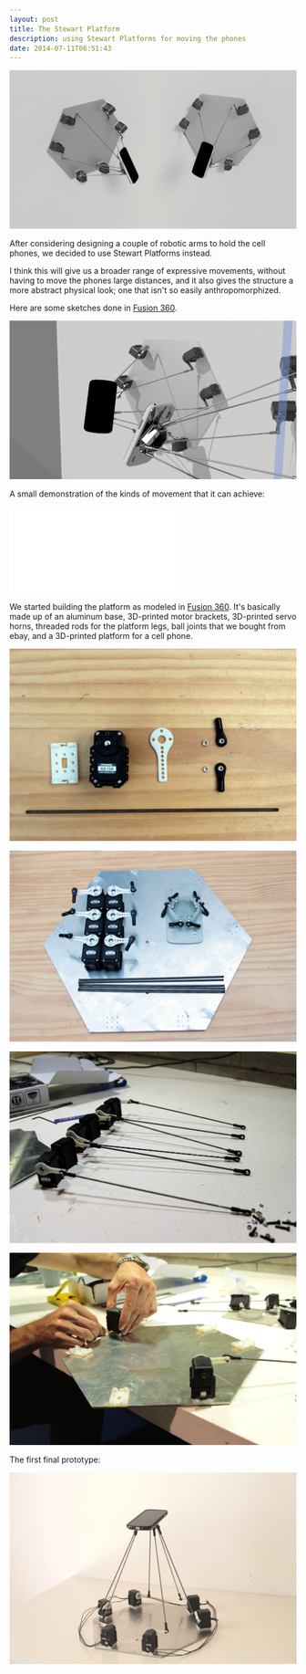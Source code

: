 ```yaml
---
layout: post
title: The Stewart Platform
description: using Stewart Platforms for moving the phones
date: 2014-07-11T06:51:43
---
```

![](/assets/posts/the-stewart-platform/memememe2.png)

After considering designing a couple of robotic arms to hold the cell phones, we decided to use Stewart Platforms instead.

I think this will give us a broader range of expressive movements, without having to move the phones large distances, and it also gives the structure a more abstract physical look; one that isn't so easily anthropomorphized.

Here are some sketches done in [Fusion 360](http://fusion360.autodesk.com/).

![](/assets/posts/the-stewart-platform/memememe5.png)

A small demonstration of the kinds of movement that it can achieve:
<div class="video-wrapper-wrapper-small">
  <div class="video-wrapper video-wrapper-4x3">
    <iframe src="//www.youtube.com/embed/-jM_-SpfOCQ" frameborder="0" allowfullscreen="allowfullscreen"></iframe>
  </div>
</div>

We started building the platform as modeled in [Fusion 360](http://fusion360.autodesk.com). It's basically made up of an aluminum base, 3D-printed motor brackets, 3D-printed servo horns, threaded rods for the platform legs, ball joints that we bought from ebay, and a 3D-printed platform for a cell phone.

![](/assets/posts/the-stewart-platform/Hangar00.jpg)

![](/assets/posts/the-stewart-platform/Hangar03.jpg)

![](/assets/posts/the-stewart-platform/Hangar04.jpg)

![](/assets/posts/the-stewart-platform/Hangar05.jpg)

The first final prototype:
  
![](/assets/posts/the-stewart-platform/Hangar08.jpg)
